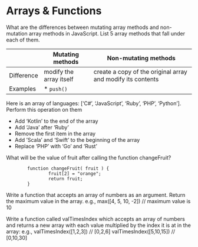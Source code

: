 # Arrays & Functions
What are the differences between mutating array methods and non-mutation array methods in JavaScript.
List 5 array methods that fall under each of them.


|| Mutating methods | Non-mutating methods |
|---|------------------|---------------|
|Difference| modify the array itself|  create a copy of the original array and modify its contents|
| Examples | * ```push()``` ||



Here is an array of languages: [‘C#’, ‘JavaScript’, ‘Ruby’, ‘PHP’, ‘Python’].
Perform this operation on them 
* Add ‘Kotlin’ to the end of the array
* Add ‘Java’ after ‘Ruby’
* Remove the first item in the array
* Add ’Scala’ and ‘Swift’ to the beginning of the array
* Replace ‘PHP’ with ‘Go’ and ‘Rust’


What will be the value of fruit after calling the function changeFruit?
```let fruit = ['apple', 'mango', 'banana'];
		function changeFruit( fruit ) {
    			fruit[2] = "orange";
    			return fruit;
		}
```
Write a function that accepts an array of numbers as an argument. Return the maximum value in the array.
e.g., max([4, 5, 10, -2]) // maximum value is 10

Write a function called valTimesIndex which accepts an array of numbers and returns a new array with each value multiplied by the index it is at in the array:
e.g.,
 valTimesIndex([1,2,3]) // [0,2,6]
		valTimesIndex([5,10,15]) // [0,10,30]

